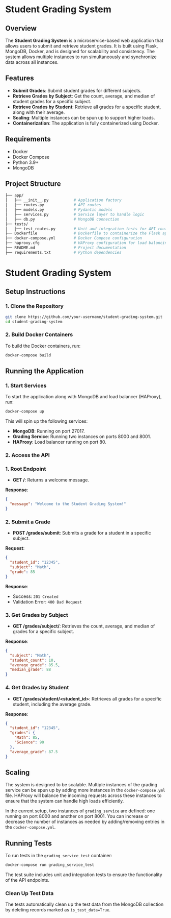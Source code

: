 # Student Grading System

## Overview
The **Student Grading System** is a microservice-based web application that allows users to submit and retrieve student grades. It is built using Flask, MongoDB, Docker, and is designed for scalability and consistency. The system allows multiple instances to run simultaneously and synchronize data across all instances.

## Features
- **Submit Grades**: Submit student grades for different subjects.
- **Retrieve Grades by Subject**: Get the count, average, and median of student grades for a specific subject.
- **Retrieve Grades by Student**: Retrieve all grades for a specific student, along with their average.
- **Scaling**: Multiple instances can be spun up to support higher loads.
- **Containerization**: The application is fully containerized using Docker.

## Requirements
- Docker
- Docker Compose
- Python 3.9+
- MongoDB

## Project Structure
```bash
├── app/
│   ├── __init__.py           # Application factory
│   ├── routes.py             # API routes
│   ├── models.py             # Pydantic models
│   ├── services.py           # Service layer to handle logic
│   ├── db.py                 # MongoDB connection
├── tests/
│   ├── test_routes.py        # Unit and integration tests for API routes
├── Dockerfile                # Dockerfile to containerize the Flask app
├── docker-compose.yml        # Docker Compose configuration
├── haproxy.cfg               # HAProxy configuration for load balancing
├── README.md                 # Project documentation
├── requirements.txt          # Python dependencies
```



# Student Grading System

## Setup Instructions

### 1. Clone the Repository

```bash
git clone https://github.com/your-username/student-grading-system.git
cd student-grading-system
```

### 2. Build Docker Containers

To build the Docker containers, run:

```bash
docker-compose build
```

## Running the Application

### 1. Start Services

To start the application along with MongoDB and load balancer (HAProxy), run:

```bash
docker-compose up
```

This will spin up the following services:
* **MongoDB**: Running on port 27017.
* **Grading Service**: Running two instances on ports 8000 and 8001.
* **HAProxy**: Load balancer running on port 80.

### 2. Access the API

### 1. Root Endpoint

* **GET /**: Returns a welcome message.

**Response**:
```json
{
  "message": "Welcome to the Student Grading System!"
}
```

### 2. Submit a Grade

* **POST /grades/submit**: Submits a grade for a student in a specific subject.

**Request**:
```json
{
  "student_id": "12345",
  "subject": "Math",
  "grade": 85
}
```

**Response**:
   * Success: `201 Created`
   * Validation Error: `400 Bad Request`

### 3. Get Grades by Subject

* **GET /grades/subject/<subject>**: Retrieves the count, average, and median of grades for a specific subject.

**Response**:
```json
{
  "subject": "Math",
  "student_count": 10,
  "average_grade": 85.5,
  "median_grade": 88
}
```

### 4. Get Grades by Student

* **GET /grades/student/<student_id>**: Retrieves all grades for a specific student, including the average grade.

**Response**:
```json
{
  "student_id": "12345",
  "grades": {
    "Math": 85,
    "Science": 90
  },
  "average_grade": 87.5
}
```

## Scaling

The system is designed to be scalable. Multiple instances of the grading service can be spun up by adding more instances in the `docker-compose.yml` file. HAProxy will balance the incoming requests across these instances to ensure that the system can handle high loads efficiently.

In the current setup, two instances of `grading_service` are defined: one running on port 8000 and another on port 8001. You can increase or decrease the number of instances as needed by adding/removing entries in the `docker-compose.yml`.


## Running Tests

To run tests in the `grading_service_test` container:

```bash
docker-compose run grading_service_test
```

The test suite includes unit and integration tests to ensure the functionality of the API endpoints.

### Clean Up Test Data

The tests automatically clean up the test data from the MongoDB collection by deleting records marked as `is_test_data=True`.

